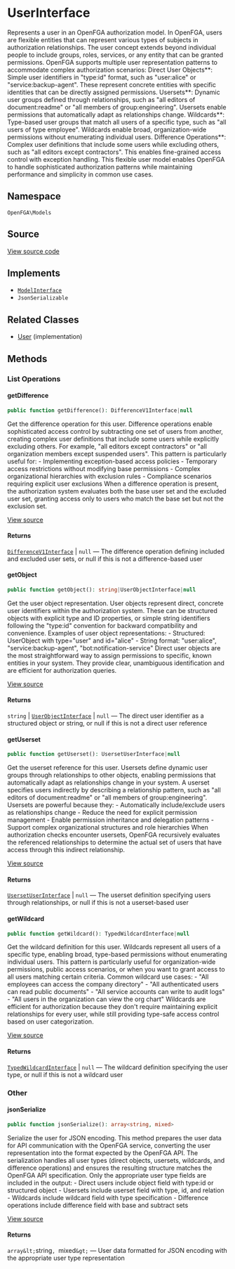 # UserInterface

Represents a user in an OpenFGA authorization model. In OpenFGA, users are flexible entities that can represent various types of subjects in authorization relationships. The user concept extends beyond individual people to include groups, roles, services, or any entity that can be granted permissions. OpenFGA supports multiple user representation patterns to accommodate complex authorization scenarios: Direct User Objects**: Simple user identifiers in &quot;type:id&quot; format, such as &quot;user:alice&quot; or &quot;service:backup-agent&quot;. These represent concrete entities with specific identities that can be directly assigned permissions. Usersets**: Dynamic user groups defined through relationships, such as &quot;all editors of document:readme&quot; or &quot;all members of group:engineering&quot;. Usersets enable permissions that automatically adapt as relationships change. Wildcards**: Type-based user groups that match all users of a specific type, such as &quot;all users of type employee&quot;. Wildcards enable broad, organization-wide permissions without enumerating individual users. Difference Operations**: Complex user definitions that include some users while excluding others, such as &quot;all editors except contractors&quot;. This enables fine-grained access control with exception handling. This flexible user model enables OpenFGA to handle sophisticated authorization patterns while maintaining performance and simplicity in common use cases.

## Namespace
`OpenFGA\Models`

## Source
[View source code](https://github.com/evansims/openfga-php/blob/main/src/Models/UserInterface.php)

## Implements
* [`ModelInterface`](ModelInterface.md)
* `JsonSerializable`

## Related Classes
* [User](Models/User.md) (implementation)

## Methods

### List Operations
#### getDifference

```php
public function getDifference(): DifferenceV1Interface|null
```

Get the difference operation for this user. Difference operations enable sophisticated access control by subtracting one set of users from another, creating complex user definitions that include some users while explicitly excluding others. For example, &quot;all editors except contractors&quot; or &quot;all organization members except suspended users&quot;. This pattern is particularly useful for: - Implementing exception-based access policies - Temporary access restrictions without modifying base permissions - Complex organizational hierarchies with exclusion rules - Compliance scenarios requiring explicit user exclusions When a difference operation is present, the authorization system evaluates both the base user set and the excluded user set, granting access only to users who match the base set but not the exclusion set.

[View source](https://github.com/evansims/openfga-php/blob/main/src/Models/UserInterface.php#L62)

#### Returns
[`DifferenceV1Interface`](DifferenceV1Interface.md) &#124; `null` — The difference operation defining included and excluded user sets, or null if this is not a difference-based user
#### getObject

```php
public function getObject(): string|UserObjectInterface|null
```

Get the user object representation. User objects represent direct, concrete user identifiers within the authorization system. These can be structured objects with explicit type and ID properties, or simple string identifiers following the &quot;type:id&quot; convention for backward compatibility and convenience. Examples of user object representations: - Structured: UserObject with type=&quot;user&quot; and id=&quot;alice&quot; - String format: &quot;user:alice&quot;, &quot;service:backup-agent&quot;, &quot;bot:notification-service&quot; Direct user objects are the most straightforward way to assign permissions to specific, known entities in your system. They provide clear, unambiguous identification and are efficient for authorization queries.

[View source](https://github.com/evansims/openfga-php/blob/main/src/Models/UserInterface.php#L82)

#### Returns
`string` &#124; [`UserObjectInterface`](UserObjectInterface.md) &#124; `null` — The direct user identifier as a structured object or string, or null if this is not a direct user reference
#### getUserset

```php
public function getUserset(): UsersetUserInterface|null
```

Get the userset reference for this user. Usersets define dynamic user groups through relationships to other objects, enabling permissions that automatically adapt as relationships change in your system. A userset specifies users indirectly by describing a relationship pattern, such as &quot;all editors of document:readme&quot; or &quot;all members of group:engineering&quot;. Usersets are powerful because they: - Automatically include/exclude users as relationships change - Reduce the need for explicit permission management - Enable permission inheritance and delegation patterns - Support complex organizational structures and role hierarchies When authorization checks encounter usersets, OpenFGA recursively evaluates the referenced relationships to determine the actual set of users that have access through this indirect relationship.

[View source](https://github.com/evansims/openfga-php/blob/main/src/Models/UserInterface.php#L104)

#### Returns
[`UsersetUserInterface`](UsersetUserInterface.md) &#124; `null` — The userset definition specifying users through relationships, or null if this is not a userset-based user
#### getWildcard

```php
public function getWildcard(): TypedWildcardInterface|null
```

Get the wildcard definition for this user. Wildcards represent all users of a specific type, enabling broad, type-based permissions without enumerating individual users. This pattern is particularly useful for organization-wide permissions, public access scenarios, or when you want to grant access to all users matching certain criteria. Common wildcard use cases: - &quot;All employees can access the company directory&quot; - &quot;All authenticated users can read public documents&quot; - &quot;All service accounts can write to audit logs&quot; - &quot;All users in the organization can view the org chart&quot; Wildcards are efficient for authorization because they don&#039;t require maintaining explicit relationships for every user, while still providing type-safe access control based on user categorization.

[View source](https://github.com/evansims/openfga-php/blob/main/src/Models/UserInterface.php#L126)

#### Returns
[`TypedWildcardInterface`](TypedWildcardInterface.md) &#124; `null` — The wildcard definition specifying the user type, or null if this is not a wildcard user
### Other
#### jsonSerialize

```php
public function jsonSerialize(): array<string, mixed>
```

Serialize the user for JSON encoding. This method prepares the user data for API communication with the OpenFGA service, converting the user representation into the format expected by the OpenFGA API. The serialization handles all user types (direct objects, usersets, wildcards, and difference operations) and ensures the resulting structure matches the OpenFGA API specification. Only the appropriate user type fields are included in the output: - Direct users include object field with type:id or structured object - Usersets include userset field with type, id, and relation - Wildcards include wildcard field with type specification - Difference operations include difference field with base and subtract sets

[View source](https://github.com/evansims/openfga-php/blob/main/src/Models/UserInterface.php#L146)

#### Returns
`array&lt;`string`, `mixed`&gt;` — User data formatted for JSON encoding with the appropriate user type representation
